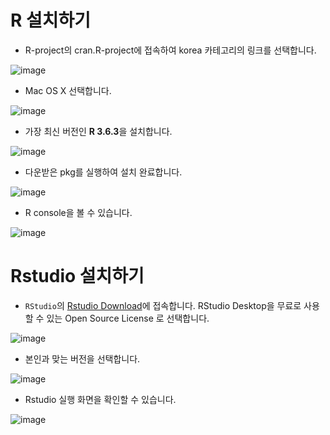 # R 설치하기

- R-project의 cran.R-project에 접속하여 korea 카테고리의 링크를 선택합니다. 

![image](https://user-images.githubusercontent.com/33794732/77812958-648e6a80-70e8-11ea-8245-bb43f740ead4.png)

- Mac OS X 선택합니다.

![image](https://user-images.githubusercontent.com/33794732/77812960-66f0c480-70e8-11ea-88c7-0adc11ee4aac.png)

- 가장 최신 버전인 **R 3.6.3**을 설치합니다.

![image](https://user-images.githubusercontent.com/33794732/77812961-69531e80-70e8-11ea-96a1-9022c3c10684.png)

-  다운받은 pkg를 실행하여 설치 완료합니다.

![image](https://user-images.githubusercontent.com/33794732/77812964-6b1ce200-70e8-11ea-942f-99f6785a5f7c.png)



- R console을 볼 수 있습니다. 

![image](https://user-images.githubusercontent.com/33794732/77812968-6ce6a580-70e8-11ea-91ef-d6f2b7917618.png)



# Rstudio 설치하기

-  `RStudio`의 [Rstudio Download](https://www.rstudio.com/products/rstudio/download/)에 접속합니다.  RStudio Desktop을 무료로 사용할 수 있는 Open Source License 로 선택합니다.



![image](https://user-images.githubusercontent.com/33794732/77812972-6fe19600-70e8-11ea-9f9a-b8da746c48a8.png)

- 본인과 맞는 버전을 선택합니다.

![image](https://user-images.githubusercontent.com/33794732/77813041-cbac1f00-70e8-11ea-824f-fd837200eb21.png)

- Rstudio 실행 화면을 확인할 수 있습니다.

![image](https://user-images.githubusercontent.com/33794732/77812975-71ab5980-70e8-11ea-9fac-dc5031aee77a.png)
